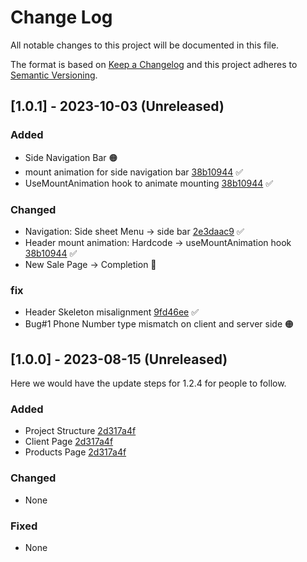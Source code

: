 # Change Log

All notable changes to this project will be documented in this file.

The format is based on [Keep a Changelog](http://keepachangelog.com/)
and this project adheres to [Semantic Versioning](http://semver.org/).

## [1.0.1] - 2023-10-03 (Unreleased)

### Added

- Side Navigation Bar 🟠
- mount animation for side navigation bar [38b10944](https://github.com/arjunmnath/shopapp-website/commit/38b1094426b9a69e9041a940ac24cc419b675307) ✅
- UseMountAnimation hook to animate mounting [38b10944](https://github.com/arjunmnath/shopapp-website/commit/38b1094426b9a69e9041a940ac24cc419b675307) ✅

### Changed

- Navigation: Side sheet Menu -> side bar [2e3daac9](https://github.com/arjunmnath/shopapp-website/commit/2e3daac9618f2bd7f820ef40c14240e31b8e9835) ✅
- Header mount animation: Hardcode -> useMountAnimation hook [38b10944](https://github.com/arjunmnath/shopapp-website/commit/38b1094426b9a69e9041a940ac24cc419b675307) ✅
- New Sale Page -> Completion 🔴

### fix

- Header Skeleton misalignment [9fd46ee](https://github.com/arjunmnath/shopapp-website/commit/9fd46ee42d4439fb9a74d94f73dba8aeec8f3003) ✅
- Bug#1 Phone Number type mismatch on client and server side 🟠

## [1.0.0] - 2023-08-15 (Unreleased)

Here we would have the update steps for 1.2.4 for people to follow.

### Added

- Project Structure [2d317a4f](https://github.com/arjunmnath/shopapp-website/commit/2d317a4fd603fb09bfb320331ac58708d63d5c3f)
- Client Page [2d317a4f](https://github.com/arjunmnath/shopapp-website/commit/2d317a4fd603fb09bfb320331ac58708d63d5c3f)
- Products Page [2d317a4f](https://github.com/arjunmnath/shopapp-website/commit/2d317a4fd603fb09bfb320331ac58708d63d5c3f)

### Changed

- None

### Fixed

- None
